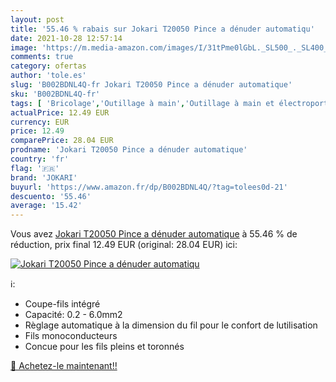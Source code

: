 ```yaml
---
layout: post
title: '55.46 % rabais sur Jokari T20050 Pince a dénuder automatiqu'
date: 2021-10-28 12:57:14
image: 'https://m.media-amazon.com/images/I/31tPme0lGbL._SL500_._SL400_.jpg'
comments: true
category: ofertas
author: 'tole.es'
slug: 'B002BDNL4Q-fr Jokari T20050 Pince a dénuder automatique'
sku: 'B002BDNL4Q-fr'
tags: [ 'Bricolage','Outillage à main','Outillage à main et électroportatif','jokari', ]
actualPrice: 12.49 EUR
currency: EUR
price: 12.49
comparePrice: 28.04 EUR
prodname: 'Jokari T20050 Pince a dénuder automatique'
country: 'fr'
flag: '🇫🇷'
brand: 'JOKARI'
buyurl: 'https://www.amazon.fr/dp/B002BDNL4Q/?tag=tolees0d-21'
descuento: '55.46'
average: '15.42'
---
```


Vous avez [Jokari T20050 Pince a dénuder automatique](https://www.amazon.fr/dp/B002BDNL4Q/?tag=tolees0d-21)  à  55.46 % de réduction, prix final  12.49 EUR (original: 28.04 EUR) ici:

[![Jokari T20050 Pince a dénuder automatiqu](https://m.media-amazon.com/images/I/31tPme0lGbL._SL500_._SL400_.jpg)](https://www.amazon.fr/dp/B002BDNL4Q/?tag=tolees0d-21)

ℹ️:

- Coupe-fils intégré
- Capacité: 0.2 - 6.0mm2
- Règlage automatique à la dimension du fil pour le confort de lutilisation
- Fils monoconducteurs
- Concue pour les fils pleins et toronnés

[🛒 Achetez-le maintenant!!](https://www.amazon.fr/dp/B002BDNL4Q/?tag=tolees0d-21)
